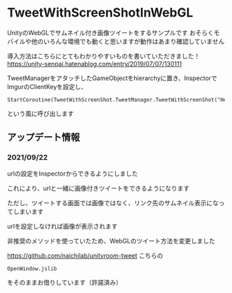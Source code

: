 # TweetWithScreenShotInWebGL
UnityのWebGLでサムネイル付き画像ツイートをするサンプルです
おそらくモバイルや他のいろんな環境でも動くと思いますが動作はあまり確認していません

導入方法はこちらにとてもわかりやすいものを書いていただきました！
https://unity-senpai.hatenablog.com/entry/2019/07/07/130111

TweetManagerをアタッチしたGameObjectをhierarchyに置き、InspectorでImgurのClientKeyを設定し、

```
StartCoroutine(TweetWithScreenShot.TweetManager.TweetWithScreenShot("Hello!"));
```

という風に呼び出します

## アップデート情報
### 2021/09/22

urlの設定をInspectorからできるようにしました

これにより、urlと一緒に画像付きツイートをできるようになります

ただし、ツイートする画面では画像ではなく、リンク先のサムネイル表示になってしまいます

urlを設定しなければ画像が表示されます

非推奨のメソッドを使っていたため、WebGLのツイート方法を変更しました

https://github.com/naichilab/unityroom-tweet
こちらの

`OpenWindow.jslib`

をそのままお借りしています（許諾済み）

